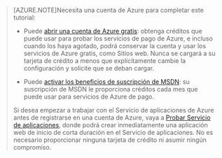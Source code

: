 > [AZURE.NOTE]<a name="note"></a>Necesita una cuenta de Azure para completar este tutorial:
  >
  > + Puede [abrir una cuenta de Azure gratis](/pricing/free-trial/?WT.mc_id=A261C142F): obtenga créditos que puede usar para probar los servicios de pago de Azure, e incluso cuando los haya agotado, podrá conservar la cuenta y usar los servicios de Azure gratis, como Sitios web. Nunca se cargará a su tarjeta de crédito a menos que explícitamente cambie la configuración y solicite que se deban cargar.
  >
  >+ Puede [activar los beneficios de suscripción de MSDN](/pricing/member-offers/msdn-benefits-details/?WT.mc_id=A261C142F): su suscripción de MSDN le proporciona créditos cada mes que puede usar para servicios de Azure de pago.
  >
  >Si desea empezar a trabajar con el Servicio de aplicaciones de Azure antes de registrarse en una cuenta de Azure, vaya a [Probar Servicio de aplicaciones](http://go.microsoft.com/fwlink/?LinkId=523751), donde podrá crear inmediatamente una aplicación web de inicio de corta duración en el Servicio de aplicaciones. No es necesario proporcionar ninguna tarjeta de crédito ni asumir ningún compromiso.

<!-----HONumber=Oct15_HO3-->